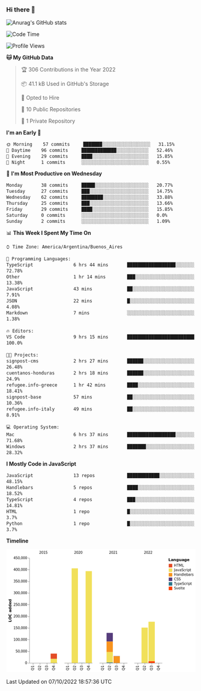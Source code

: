 ### Hi there 👋

![Anurag's GitHub stats](https://github-readme-stats.vercel.app/api?username=guiso92&count_private=true&show_icons=true&theme=dracula)

<!--START_SECTION:waka-->
![Code Time](http://img.shields.io/badge/Code%20Time-25%20hrs%2024%20mins-blue)

![Profile Views](http://img.shields.io/badge/Profile%20Views-8-blue)

**🐱 My GitHub Data** 

> 🏆 306 Contributions in the Year 2022
 > 
> 📦 41.1 kB Used in GitHub's Storage 
 > 
> 💼 Opted to Hire
 > 
> 📜 10 Public Repositories 
 > 
> 🔑 1 Private Repository 
 > 
**I'm an Early 🐤** 

```text
🌞 Morning    57 commits     ███████░░░░░░░░░░░░░░░░░░   31.15% 
🌆 Daytime    96 commits     █████████████░░░░░░░░░░░░   52.46% 
🌃 Evening    29 commits     ████░░░░░░░░░░░░░░░░░░░░░   15.85% 
🌙 Night      1 commits      ░░░░░░░░░░░░░░░░░░░░░░░░░   0.55%

```
📅 **I'm Most Productive on Wednesday** 

```text
Monday       38 commits     █████░░░░░░░░░░░░░░░░░░░░   20.77% 
Tuesday      27 commits     ███░░░░░░░░░░░░░░░░░░░░░░   14.75% 
Wednesday    62 commits     ████████░░░░░░░░░░░░░░░░░   33.88% 
Thursday     25 commits     ███░░░░░░░░░░░░░░░░░░░░░░   13.66% 
Friday       29 commits     ████░░░░░░░░░░░░░░░░░░░░░   15.85% 
Saturday     0 commits      ░░░░░░░░░░░░░░░░░░░░░░░░░   0.0% 
Sunday       2 commits      ░░░░░░░░░░░░░░░░░░░░░░░░░   1.09%

```


📊 **This Week I Spent My Time On** 

```text
⌚︎ Time Zone: America/Argentina/Buenos_Aires

💬 Programming Languages: 
TypeScript               6 hrs 44 mins       ██████████████████░░░░░░░   72.78% 
Other                    1 hr 14 mins        ███░░░░░░░░░░░░░░░░░░░░░░   13.38% 
JavaScript               43 mins             ██░░░░░░░░░░░░░░░░░░░░░░░   7.91% 
JSON                     22 mins             █░░░░░░░░░░░░░░░░░░░░░░░░   4.08% 
Markdown                 7 mins              ░░░░░░░░░░░░░░░░░░░░░░░░░   1.38%

🔥 Editors: 
VS Code                  9 hrs 15 mins       █████████████████████████   100.0%

🐱‍💻 Projects: 
signpost-cms             2 hrs 27 mins       ██████░░░░░░░░░░░░░░░░░░░   26.48% 
cuentanos-honduras       2 hrs 18 mins       ██████░░░░░░░░░░░░░░░░░░░   24.9% 
refugee.info-greece      1 hr 42 mins        ████░░░░░░░░░░░░░░░░░░░░░   18.41% 
signpost-base            57 mins             ██░░░░░░░░░░░░░░░░░░░░░░░   10.36% 
refugee.info-italy       49 mins             ██░░░░░░░░░░░░░░░░░░░░░░░   8.91%

💻 Operating System: 
Mac                      6 hrs 37 mins       ██████████████████░░░░░░░   71.68% 
Windows                  2 hrs 37 mins       ███████░░░░░░░░░░░░░░░░░░   28.32%

```

**I Mostly Code in JavaScript** 

```text
JavaScript               13 repos            ████████████░░░░░░░░░░░░░   48.15% 
Handlebars               5 repos             ████░░░░░░░░░░░░░░░░░░░░░   18.52% 
TypeScript               4 repos             ███░░░░░░░░░░░░░░░░░░░░░░   14.81% 
HTML                     1 repo              █░░░░░░░░░░░░░░░░░░░░░░░░   3.7% 
Python                   1 repo              █░░░░░░░░░░░░░░░░░░░░░░░░   3.7%

```


**Timeline**

![Chart not found](https://raw.githubusercontent.com/Guiso92/Guiso92/main/charts/bar_graph.png) 


 Last Updated on 07/10/2022 18:57:36 UTC
<!--END_SECTION:waka-->
